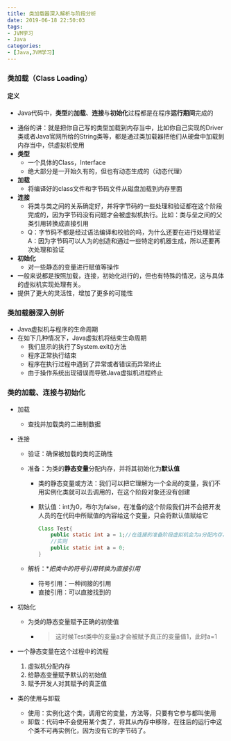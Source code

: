 ```yaml
---
title: 类加载器深入解析与阶段分析
date: 2019-06-18 22:50:03
tags:
- JVM学习
- Java  
categories:  
- [Java,JVM学习]
---
```

### 类加载（Class Loading）

#### 定义

- Java代码中，**类型**的**加载**、**连接**与**初始化**过程都是在程序**运行期间**完成的

<!--more-->

  - 通俗的讲：就是把你自己写的类型加载到内存当中，比如你自己实现的Driver类或者Java官网所给的String类等，都是通过类加载器把他们从硬盘中加载到内存当中，供虚拟机使用
  - **类型**
    - 一个具体的Class，Interface
    - 绝大部分是一开始久有的，但也有动态生成的（动态代理）  
  - **加载**  
    - 将编译好的class文件和字节码文件从磁盘加载到内存里面  
  - **连接**  
    - 将类与类之间的关系确定好，并将字节码的一些处理和验证都在这个阶段完成的，因为字节码没有问题才会被虚拟机执行。比如：类与垒之间的父类引用转换成直接引用  
    - Q：字节码不都是经过语法编译和校验的吗，为什么还要在进行处理验证  
      A：因为字节码可以人为的创造和通过一些特定的机器生成，所以还要再次处理和验证  
  - **初始化**  
    - 对一些静态的变量进行赋值等操作  
  - 一般来说都是按照加载，连接，初始化进行的，但也有特殊的情况，这与具体的虚拟机实现处理有关。
- 提供了更大的灵活性，增加了更多的可能性

### 类加载器深入剖析  

- Java虚拟机与程序的生命周期
- 在如下几种情况下，Java虚拟机将结束生命周期
  - 我们显示的执行了System.exit()方法
  - 程序正常执行结束
  - 程序在执行过程中遇到了异常或者错误而异常终止
  - 由于操作系统出现错误而导致Java虚拟机进程终止

### 类的加载、连接与初始化

- 加载

  - 查找并加载类的二进制数据

- 连接

  - 验证：确保被加载的类的正确性

  - 准备：为类的**静态变量**分配内存，并将其初始化为**默认值**  

    - 类的静态变量或方法：我们可以把它理解为一个全局的变量，我们不用实例化类就可以去调用的，在这个阶段对象还没有创建

    - 默认值：int为0，布尔为false，在准备的这个阶段我们并不会把开发人员的在代码中所赋值的内容给这个变量，只会将默认值赋给它

      ```java
      Class Test{
          public static int a = 1;//在连接的准备阶段虚拟机会为a分配内存，同时将默认值赋给变量，a=0
          //实则
          public static int a = 0;
      }
      ```

  - 解析：**把类中的符号引用转换为直接引用*

    - 符号引用：一种间接的引用
    - 直接引用：可以直接找到的

- 初始化

  - 为类的静态变量赋予正确的初使值

    - > 这时候Test类中的变量a才会被赋予真正的变量值1，此时a=1  

- 一个静态变量在这个过程中的流程

  1. 虚拟机分配内存
  2. 给静态变量赋予默认的初始值
  3. 赋予开发人对其赋予的真正值

- 类的使用与卸载

  - 使用：实例化这个类，调用它的变量，方法等，只要有它参与都叫使用
  - 卸载：代码中不会使用某个类了，将其从内存中移除，在往后的运行中这个类不可再实例化，因为没有它的字节码了。
